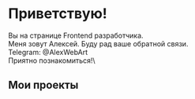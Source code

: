 Приветствую!
===

Вы на странице Frontend разработчика.\
Меня зовут Алексей. Буду рад ваше обратной связи.\
Telegram: @AlexWebArt\
Приятно познакомиться!\

## Мои проекты

<!--
**AlexWEBArt/AlexWEBArt** is a ✨ _special_ ✨ repository because its `README.md` (this file) appears on your GitHub profile.

Here are some ideas to get you started:

- 🔭 I’m currently working on ...
- 🌱 I’m currently learning ...
- 👯 I’m looking to collaborate on ...
- 🤔 I’m looking for help with ...
- 💬 Ask me about ...
- 📫 How to reach me: ...
- 😄 Pronouns: ...
- ⚡ Fun fact: ...
-->
